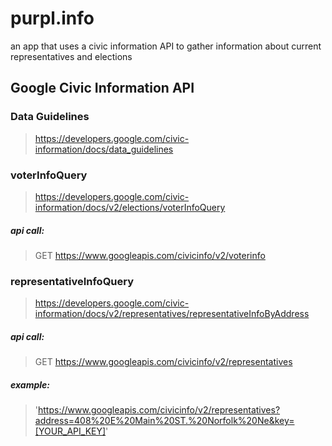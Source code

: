 # purpl.info
an app that uses a civic information API to gather information about current representatives and elections

## Google Civic Information API
### Data Guidelines
> https://developers.google.com/civic-information/docs/data_guidelines  
### voterInfoQuery
> https://developers.google.com/civic-information/docs/v2/elections/voterInfoQuery  
##### api call: 
> GET https://www.googleapis.com/civicinfo/v2/voterinfo  
### representativeInfoQuery
> https://developers.google.com/civic-information/docs/v2/representatives/representativeInfoByAddress  
##### api call:
> GET https://www.googleapis.com/civicinfo/v2/representatives  
##### example:
> 'https://www.googleapis.com/civicinfo/v2/representatives?address=408%20E%20Main%20ST.%20Norfolk%20Ne&key=[YOUR_API_KEY]'  


